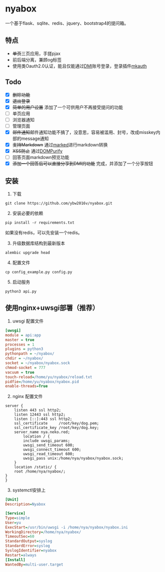 # nyabox

一个基于flask、sqlite、redis、jquery、bootstrap4的提问箱。

## 特点

* ~~单页~~三页应用，手搓pjax
* 前后端分离，兼顾og标签
* 使用类Oauth2.0认证，能且仅能通过[DMI](https://m.dogcraft.top)账号登录，登录插件[mkauth](https://github.com/ybw2016v/mkauth)

## Todo

- [x] ~~删除功能~~
- [x] ~~退出登录~~
- [x] ~~简单的用户设置~~ 添加了一个可供用户不再接受提问的功能
- [ ] 单页应用
- [ ] 浏览器通知
- [ ] 管理页面
- [x] ~~邮件通知~~邮件通知功能不搞了，没意思，容易被滥用、封号，改成misskey内部的message通知
- [x] ~~支持Markdown~~ 通过[marked](https://github.com/markedjs/marked)进行markdown转换
- [x] ~~XSS防止~~ 通过[DOMPurify](https://github.com/cure53/DOMPurify)
- [ ] 回答页面markdown预览功能
- [x] ~~添加一个回答后可以直接分享到DMI的功能~~ 完成，并添加了一个分享按钮

## 安装

1. 下载

```shell
git clone https://github.com/ybw2016v/nyabox.git
```

2. 安装必要的依赖

```
pip install -r requirements.txt
```

如果没有redis，可以先安装一个redis。

3. 升级数据库结构到最新版本

```
alembic upgrade head
```

4. 配置文件

```
cp config_example.py config.py
```

5. 启动服务

```
python3 api.py
```

## 使用nginx+uwsgi部署（推荐）

1. uwsgi 配置文件

```ini
[uwsgi]
module = api:app
master = true
processes = 1
plugins = python3
pythonpath = ~/nyabox/
chdir = ~/nyabox/
socket = ~/nyabox/nyabox.sock
chmod-socket = 777
vacuum = true
touch-reload=/home/yu/nyabox/reload.txt
pidfie=/home/yu/nyabox/nyabox.pid
enable-threads=True
```


2. nginx 配置文件

```nginx
server {
    listen 443 ssl http2;
    listen 12443 ssl http2;
    listen [::]:443 ssl http2;
    ssl_certificate     /root/key/dog.pem;
    ssl_certificate_key /root/key/dog.key;
    server_name nya.neko.red;
        location / {
        include uwsgi_params;
        uwsgi_send_timeout 600;
        uwsgi_connect_timeout 600;   
        uwsgi_read_timeout 600;
        uwsgi_pass unix:/home/nya/nyabox/nyabox.sock;
    }
    location /static/ {
    root /home/nya/nyabox/;
}
}
```

3. systemctl安排上

```ini
[Unit]
Description=Nyabox

[Service]
Type=simple
User=yu     
ExecStart=/usr/bin/uwsgi -i /home/nya/nyabox/nyabox.ini    
WorkingDirectory=/home/nya/nyabox/         
TimeoutSec=60
StandardOutput=syslog
StandardError=syslog
SyslogIdentifier=nyabox
Restart=always
[Install]
WantedBy=multi-user.target

```

